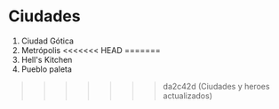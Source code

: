 # Ciudades

1. Ciudad Gótica
2. Metrópolis
<<<<<<< HEAD
=======
3. Hell's Kitchen
4. Pueblo paleta
>>>>>>> da2c42d (Ciudades y heroes actualizados)
